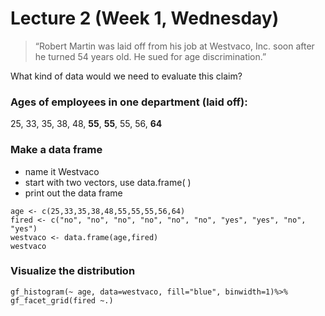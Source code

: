 # Lecture 2 (Week 1, Wednesday)

>“Robert Martin was laid off from his job at Westvaco, Inc. soon after he turned 54 years old. He sued for age discrimination.”

What kind of data would we need to evaluate this claim?

### Ages of employees in one department (**laid off**): 
25, 33, 35, 38, 48, **55**, **55**, 55, 56, **64**

### Make a data frame
* name it Westvaco
* start with two vectors, use data.frame( )
* print out the data frame

````
age <- c(25,33,35,38,48,55,55,55,56,64)
fired <- c("no", "no", "no", "no", "no", "no", "yes", "yes", "no", "yes")
westvaco <- data.frame(age,fired)
westvaco
````

### Visualize the distribution
````
gf_histogram(~ age, data=westvaco, fill="blue", binwidth=1)%>%
gf_facet_grid(fired ~.)
````
